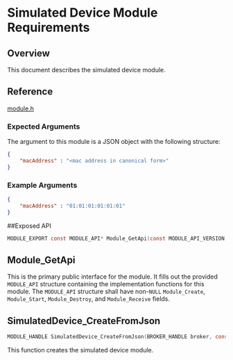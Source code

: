 # Simulated Device Module Requirements

## Overview
This document describes the simulated device module.

## Reference

[module.h](../../../../devdoc/module.md)

### Expected Arguments

The argument to this module is a JSON object with the following structure:
```json
{
    "macAddress" : "<mac address in canonical form>"
}
```
### Example Arguments
```json
{
    "macAddress" : "01:01:01:01:01:01"
}
```

##Exposed API
```c
MODULE_EXPORT const MODULE_API* Module_GetApi(const MODULE_API_VERSION gateway_api_version);
```

## Module_GetApi

This is the primary public interface for the module.  It fills out the
provided `MODULE_API` structure containing the implementation functions for this
module.
The `MODULE_API` structure shall have non-`NULL` `Module_Create`, `Module_Start`, `Module_Destroy`, and `Module_Receive` fields.

## SimulatedDevice_CreateFromJson
```C
MODULE_HANDLE SimulatedDevice_CreateFromJson(BROKER_HANDLE broker, const char* configuration);
```
This function creates the simulated device module.
